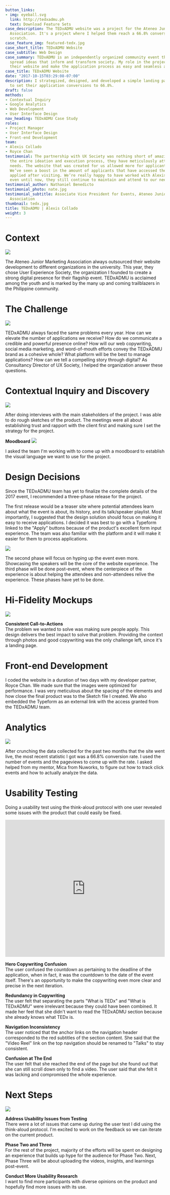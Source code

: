 ```yaml
---
button_links:
- img: eyeball.svg
  link: http://tedxadmu.ph
  text: Download Feature Sets
case_description: The TEDxADMU website was a project for the Ateneo Junior Marketing
  Association. It's a project where I helped them reach a 66.8% conversion rate from
  scratch.
case_feature_img: featured-tedx.jpg
case_short_title: TEDxADMU Website
case_subtitle: Web Design
case_summary: TEDxADMU is an independently organized community event that aims to
  spread ideas that inform and transform society. My role in the project was to design
  their website and make the application process as easy and seamless as possible.
case_title: TEDxADMU Website
date: "2017-10-15T03:29:08-07:00"
description: I strategized, designed, and developed a simple landing page for TEDxADMU
  to set their application conversions to 66.8%.
draft: false
methods:
- Contextual Inquiry
- Google Analytics
- Web Development
- User Interface Design
nav_heading: TEDxADMU Case Study
roles:
- Project Manager
- User Interface Design
- Front-end Development
team:
- Alexis Collado
- Royce Chan
testimonial: The partnership with UX Society was nothing short of amazing. Throughout
  the entire ideation and execution process, they have meticulously attended to our
  needs. The website that was created for us allowed more for applicants to apply.
  We’ve seen a boost in the amount of applicants that have accessed the website and
  applied after visiting. We’re really happy to have worked with Alexis’ team and
  even until now, they still continue to maintain and attend to our needs.
testimonial_author: Nathaniel Benedicto
testimonial_photo: nate.jpg
testimonial_subtitle: Associate Vice President for Events, Ateneo Junior Marketing
  Association
thumbnail: tedx.jpg
title: TEDxADMU | Alexis Collado
weight: 3
---
```


# Context

![](//localhost:1313/tedx/img/projecti7.jpg)

The Ateneo Junior Marketing Association always outsourced their website development to different organizations in the university. This year, they chose User Experience Society, the organization I founded to create a strong digital presence for their flagship event. TEDxADMU is acclaimed among the youth and is marked by the many up and coming trailblazers in the Philippine community.

# The Challenge

![](//localhost:1313/tedx/img/whycoordinate.jpg)

TEDxADMU always faced the same problems every year. How can we elevate the number of applications we receive? How do we communicate a credible and powerful presence online? How will our web copywriting, social media marketing, and word-of-mouth efforts convey the TEDxADMU brand as a cohesive whole? What platform will be the best to manage applications? How can we tell a compelling story through digital? As Consultancy Director of UX Society, I helped the organization answer these questions.

# Contextual Inquiry and Discovery

![](//localhost:1313/tedx/img/sketchted.jpg)

After doing interviews with the main stakeholders of the project. I was able to do rough sketches of the product. The meetings were all about establishing trust and rapport with the client first and making sure I set the strategy for the project.

**Moodboard**
![](//localhost:1313/tedx/img/moodboard.jpg)

I asked the team I'm working with to come up with a moodboard to establish the visual language we want to use for the project.
            
# Design Decisions

Since the TEDxADMU team has yet to finalize the complete details of the 2017 event, I recommended a three-phase release for the project.

The first release would be a teaser site where potential attendees learn about what the event is about, its history, and its talk/speaker playlist. Most importantly, I suggested that the design solution should focus on making it easy to receive applications. I decided it was best to go with a Typeform linked to the "Apply" buttons because of the product's excellent form input experience. The team was also familiar with the platform and it will make it easier for them to process applications.

![](//localhost:1313/tedx/img/phases.png)

The second phase will focus on hyping up the event even more. Showcasing the speakers will be the core of the website experience. The third phase will be done post-event, where the centerpiece of the experience is about helping the attendees and non-attendees relive the experience. These phases have yet to be done.

# Hi-Fidelity Mockups

![](//localhost:1313/tedx/img/cta.png)

**Consistent Call-to-Actions**
<br>The problem we wanted to solve was making sure people apply. This design delivers the best impact to solve that problem. Providing the context through photos and good copywriting was the only challenge left, since it's a landing page.

# Front-end Development

I coded the website in a duration of two days with my developer partner, Royce Chan. We made sure that the images were optimized for performance. I was very meticulous about the spacing of the elements and how close the final product was to the Sketch file I created. We also embedded the Typeform as an external link with the access granted from the TEDxADMU team.

# Analytics

![](//localhost:1313/tedx/img/events.png)

After crunching the data collected for the past two months that the site went live, the most recent statistic I got was a 66.8% conversion rate. I used the number of events and the pageviews to come up with the rate. I asked helped from my mentor, Mica from Nuworks, to figure out how to track click events and how to actually analyze the data.

# Usability Testing

Doing a usability test using the think-aloud protocol with one user revealed some issues with the product that could easily be fixed.

<iframe style="display: block; margin: 0 auto; max-width: 100%; height: 45vw;" src="https://www.youtube.com/embed/6EXV0toCbOE" allowfullscreen="" width="853" height="505" frameborder="0"></iframe>

**Hero Copywriting Confusion**
<br>The user confused the countdown as pertaining to the deadline of the application, when in fact, it was the countdown to the date of the event itself. There's an opportunity to make the copywriting even more clear and precise in the next iteration.

**Redundancy in Copywriting**
<br>The user felt that separating the parts "What is TEDx" and "What is TEDxADMU" were irrelevant because they could have been combined. It made her feel that she didn't want to read the TEDxADMU section because she already knows what TEDx is.

**Navigation Inconsistency**
<br>The user noticed that the anchor links on the navigation header corresponded to the red subtitles of the section content. She said that the "Video Reel" link on the top navigation should be renamed to "Talks" to stay consistent.

**Confusion at The End**
<br>The user felt that she reached the end of the page but she found out that she can still scroll down only to find a video. The user said that she felt it was lacking and compromised the whole experience.

# Next Steps

![](//localhost:1313/tedx/img/nextstepsted.jpg)

**Address Usability Issues from Testing**
<br>There were a lot of issues that came up during the user test I did using the think-aloud protocol. I'm excited to work on the feedback so we can iterate on the current product.

**Phase Two and Three**
<br>For the rest of the project, majority of the efforts will be spent on designing an experience that builds up hype for the audience for Phase Two. Next, Phase Three will be about uploading the videos, insights, and learnings post-event.

**Conduct More Usability Research**
<br>I want to find more participants with diverse opinions on the product and hopefully find more issues with its use.